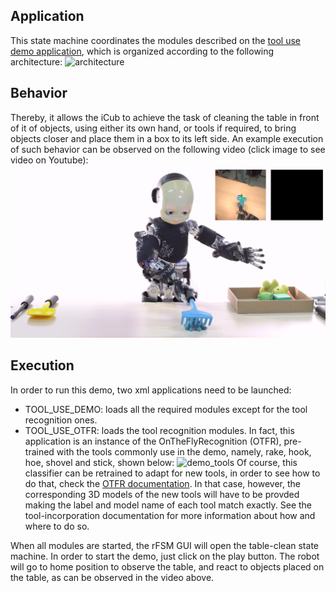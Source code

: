 ## Application
This state machine coordinates the modules described on the [tool use demo application](https://github.com/robotology/tool-affordances/blob/master/app/scripts/tool_use_demo.xml.template), which is organized according to the following architecture:
![architecture](/TableCleaning_Architecture_3.png)

## Behavior
Thereby, it allows the iCub to achieve the task of cleaning the table in front of it of objects, using either its own hand, or tools if required, to bring objects closer and place them in a box to its left side.
An example execution of such behavior can be observed on the following video (click image to see video on Youtube):
[![tool use demo video](/tool_use_vidprof.png)](https://www.youtube.com/watch?v=2Jmm4zel134)

## Execution
In order to run this demo, two xml applications need to be launched:
- TOOL_USE_DEMO: loads all the required modules except for the tool recognition ones.
- TOOL_USE_OTFR: loads the tool recognition modules. In fact, this application is an instance of the OnTheFlyRecognition (OTFR), pre-trained with the tools commonly use in the demo, namely, rake, hook, hoe, shovel and stick, shown below:
![demo_tools](/Demo_tools.png)
Of course, this classifier can be retrained to adapt for new tools, in order to see how to do that, check the [OTFR documentation](https://github.com/robotology/onthefly-recognition). In that case, however, the corresponding 3D models of the new tools will have to be provded making the label and model name of each tool match exactly. See the tool-incorporation documentation for more information about how and where to do so.

When all modules are started, the rFSM GUI will open the table-clean state machine. In order to start the demo, just click on the play button. The robot will go to home position to observe the table, and react to objects placed on the table, as can be observed in the video above.
